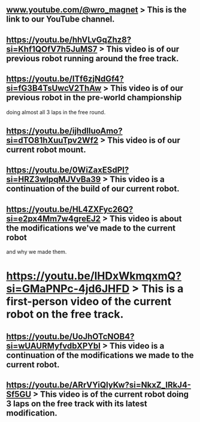 ## www.youtube.com/@wro_magnet > This is the link to our YouTube channel.


## https://youtu.be/hhVLvGqZhz8?si=Khf1QOfV7h5JuMS7 > This video is of our previous robot running around the free track.


## https://youtu.be/ITf6zjNdGf4?si=fG3B4TsUwcV2ThAw > This video is of our previous robot in the pre-world championship 
doing almost all 3 laps in the free round.


## https://youtu.be/ijhdlIuoAmo?si=dTO81hXuuTpv2Wf2 > This video is of our current robot mount.


## https://youtu.be/0WiZaxESdPI?si=HRZ3wIpqMJVvBa39 > This video is a continuation of the build of our current robot.


## https://youtu.be/HL4ZXFyc26Q?si=e2px4Mm7w4greEJ2 > This video is about the modifications we've made to the current robot 
and why we made them.


#  https://youtu.be/lHDxWkmqxmQ?si=GMaPNPc-4jd6JHFD > This is a first-person video of the current robot on the free track.


## https://youtu.be/UoJhOTcNOB4?si=wUAURMyfvdbXPYbI > This video is a continuation of the modifications we made to the current robot.


## https://youtu.be/ARrVYiQlyKw?si=NkxZ_IRkJ4-Sf5GU > This video is of the current robot doing 3 laps on the free track with its latest modification.
